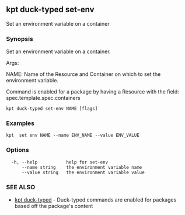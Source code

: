 ## kpt duck-typed set-env

Set an environment variable on a container

### Synopsis

Set an environment variable on a container.

Args:

  NAME:
    Name of the Resource and Container on which to set the environment variable.

Command is enabled for a package by having a Resource with the field: spec.template.spec.containers


```
kpt duck-typed set-env NAME [flags]
```

### Examples

```
kpt  set env NAME --name ENV_NAME --value ENV_VALUE
```

### Options

```
  -h, --help           help for set-env
      --name string    the environment variable name
      --value string   the environment variable value
```

### SEE ALSO

* [kpt duck-typed](kpt_duck-typed.md)	 - Duck-typed commands are enabled for packages based off the package's content

